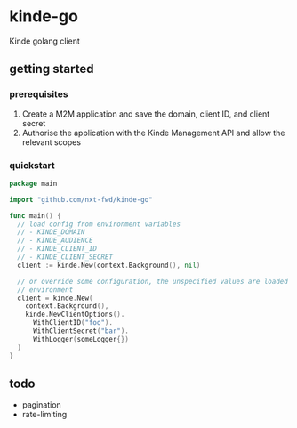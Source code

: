 # kinde-go

Kinde golang client

## getting started

### prerequisites

1. Create a M2M application and save the domain, client ID, and client secret
2. Authorise the application with the Kinde Management API and allow the relevant scopes

### quickstart

```go
package main

import "github.com/nxt-fwd/kinde-go"

func main() {
  // load config from environment variables
  // - KINDE_DOMAIN
  // - KINDE_AUDIENCE
  // - KINDE_CLIENT_ID
  // - KINDE_CLIENT_SECRET
  client := kinde.New(context.Background(), nil)

  // or override some configuration, the unspecified values are loaded from the
  // environment
  client = kinde.New(
    context.Background(),
    kinde.NewClientOptions().
      WithClientID("foo").
      WithClientSecret("bar").
      WithLogger(someLogger{})
  )
}
```

## todo

- pagination
- rate-limiting
